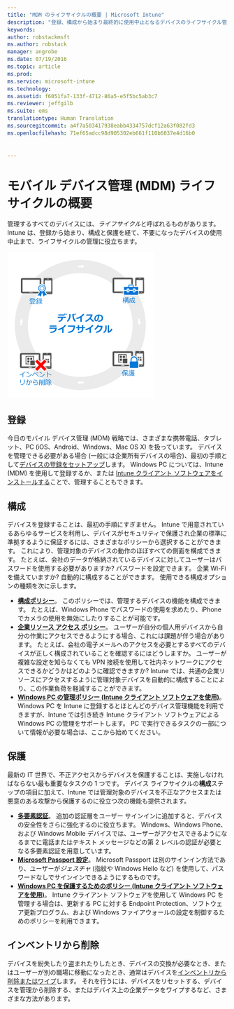 ```yaml
---
title: "MDM のライフサイクルの概要 | Microsoft Intune"
description: "登録、構成から始まり最終的に使用中止となるデバイスのライフサイクル管理において Intune がどのように役立つか紹介します。"
keywords: 
author: robstackmsft
ms.author: robstack
manager: angrobe
ms.date: 07/19/2016
ms.topic: article
ms.prod: 
ms.service: microsoft-intune
ms.technology: 
ms.assetid: f6051fa7-133f-4712-86a5-e5f5bc5ab3c7
ms.reviewer: jeffgilb
ms.suite: ems
translationtype: Human Translation
ms.sourcegitcommit: a4f7a503417938eabb4334757dcf12a63f082fd3
ms.openlocfilehash: 71ef65adcc98d905302eb661f110b6037e4d16b0


---
```


# モバイル デバイス管理 (MDM) ライフサイクルの概要

管理するすべてのデバイスには、*ライフサイクル*と呼ばれるものがあります。 Intune は、登録から始まり、構成と保護を経て、不要になったデバイスの使用中止まで、ライフサイクルの管理に役立ちます。

![デバイスのライフサイクル](./media/device-lifecycle.png "the Intune device lifecycle")

## 登録
今日のモバイル デバイス管理 (MDM) 戦略では、さまざまな携帯電話、タブレット、PC (iOS、Android、Windows、Mac OS X) を扱っています。 デバイスを管理できる必要がある場合 (一般には企業所有デバイスの場合)、最初の手順として[デバイスの登録をセットアップ](enroll-devices-in-microsoft-intune.md)します。 Windows PC については、Intune (MDM) を使用して登録するか、または [Intune クライアント ソフトウェアをインストールする](manage-windows-pcs-with-microsoft-intune.md)ことで、管理することもできます。

## 構成
デバイスを登録することは、最初の手順にすぎません。 Intune で用意されているあらゆるサービスを利用し、デバイスがセキュリティで保護され企業の標準に準拠するように保証するには、さまざまなポリシーから選択することができます。 これにより、管理対象のデバイスの動作のほぼすべての側面を構成できます。 たとえば、会社のデータが格納されているデバイスに対してユーザーはパスワードを使用する必要がありますか? パスワードを設定できます。 企業 Wi-Fi を備えていますか? 自動的に構成することができます。 使用できる構成オプションの種類を次に示します。

- [**構成ポリシー**](manage-settings-and-features-on-your-devices-with-microsoft-intune-policies.md)。 このポリシーでは、管理するデバイスの機能を構成できます。 たとえば、Windows Phone でパスワードの使用を求めたり、iPhone でカメラの使用を無効にしたりすることが可能です。
- [**企業リソース アクセス ポリシー**](enable-access-to-company-resources-with-microsoft-intune.md)。 ユーザーが自分の個人用デバイスから自分の作業にアクセスできるようにする場合、これには課題が伴う場合があります。 たとえば、会社の電子メールへのアクセスを必要とするすべてのデバイスが正しく構成されていることを確認するにはどうしますか。 ユーザーが複雑な設定を知らなくても VPN 接続を使用して社内ネットワークにアクセスできるかどうかはどのように確認できますか? Intune では、共通の企業リソースにアクセスするように管理対象デバイスを自動的に構成することにより、この作業負荷を軽減することができます。
- [**Windows PC の管理ポリシー (Intune クライアント ソフトウェアを使用)**](common-windows-pc-management-tasks-with-the-microsoft-intune-computer-client.md)。 Windows PC を Intune に登録するとほとんどのデバイス管理機能を利用できますが、Intune では引き続き Intune クライアント ソフトウェアによる Windows PC の管理をサポートします。 PC で実行できるタスクの一部について情報が必要な場合は、ここから始めてください。

## 保護
最新の IT 世界で、不正アクセスからデバイスを保護することは、実施しなければならない最も重要なタスクの 1 つです。 デバイス ライフサイクルの**構成**ステップの項目に加えて、Intune では管理対象のデバイスを不正なアクセスまたは悪意のある攻撃から保護するのに役立つ次の機能も提供されます。
- [**多要素認証**](protect-windows-devices-with-multi-factor-authentication.md)。 追加の認証層をユーザー サインインに追加すると、デバイスの安全性をさらに強化するのに役立ちます。 Windows、Windows Phone、および Windows Mobile デバイスでは、ユーザーがアクセスできるようになるまでに電話またはテキスト メッセージなどの第 2 レベルの認証が必要となる多要素認証を用意しています。
- [**Microsoft Passport 設定**](control-microsoft-passport-settings-on-devices-with-microsoft-intune.md)。 Microsoft Passport は別のサインイン方法であり、ユーザーが*ジェスチャ* (指紋や Windows Hello など) を使用して、パスワードなしでサインインできるようにするものです。
- [**Windows PC を保護するためのポリシー (Intune クライアント ソフトウェアを使用)**](policies-to-protect-windows-pcs-in-microsoft-intune.md)。 Intune クライアント ソフトウェアを使用して Windows PC を管理する場合は、更新する PC に対する Endpoint Protection、ソフトウェア更新プログラム、および Windows ファイアウォールの設定を制御するためのポリシーを利用できます。

## インベントリから削除
デバイスを紛失したり盗まれたりしたとき、デバイスの交換が必要なとき、またはユーザーが別の職場に移動になったとき、通常はデバイスを[インベントリから削除またはワイプ](use-remote-wipe-to-help-protect-data-using-microsoft-intune.md)します。 それを行うには、デバイスをリセットする、デバイスを管理から削除する、またはデバイス上の企業データをワイプするなど、さまざまな方法があります。



<!--HONumber=Oct16_HO4-->


